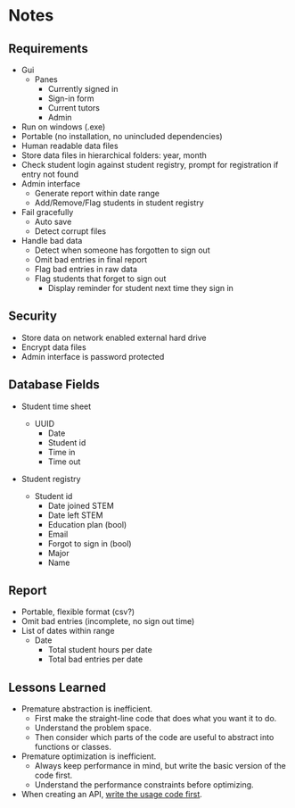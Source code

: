 Notes
=====


Requirements
------------
- Gui
    - Panes
        - Currently signed in
        - Sign-in form
        - Current tutors
        - Admin
- Run on windows (.exe)
- Portable (no installation, no unincluded dependencies)
- Human readable data files
- Store data files in hierarchical folders: year, month
- Check student login against student registry, prompt for registration if entry not found
- Admin interface
    - Generate report within date range
    - Add/Remove/Flag students in student registry
- Fail gracefully
    - Auto save
    - Detect corrupt files
- Handle bad data
    - Detect when someone has forgotten to sign out
    - Omit bad entries in final report
    - Flag bad entries in raw data
    - Flag students that forget to sign out
        - Display reminder for student next time they sign in


Security
--------
- Store data on network enabled external hard drive
- Encrypt data files
- Admin interface is password protected 


Database Fields 
---------------
- Student time sheet
    - UUID
        - Date
        - Student id
        - Time in
        - Time out
    
- Student registry
    - Student id
        - Date joined STEM
        - Date left STEM
        - Education plan (bool)
        - Email
        - Forgot to sign in (bool)
        - Major
        - Name


Report
------
- Portable, flexible format (csv?)
- Omit bad entries (incomplete, no sign out time)
- List of dates within range
    - Date
        - Total student hours per date
        - Total bad entries per date


Lessons Learned
---------------
- Premature abstraction is inefficient.
    - First make the straight-line code that does what you want it to do.
    - Understand the problem space.
    - Then consider which parts of the code are useful to abstract into functions or classes.
- Premature optimization is inefficient.
    - Always keep performance in mind, but write the basic version of the code first.
    - Understand the performance constraints before optimizing.
- When creating an API, [write the usage code first](https://mollyrocket.com/casey/stream_0029.html).
